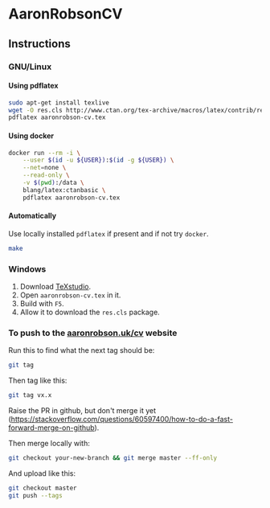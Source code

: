 # AaronRobsonCV

## Instructions

### GNU/Linux

#### Using pdflatex
```bash
sudo apt-get install texlive
wget -O res.cls http://www.ctan.org/tex-archive/macros/latex/contrib/resume/res.cls
pdflatex aaronrobson-cv.tex
```

#### Using docker
```bash
docker run --rm -i \
    --user $(id -u ${USER}):$(id -g ${USER}) \
    --net=none \
    --read-only \
    -v $(pwd):/data \
    blang/latex:ctanbasic \
    pdflatex aaronrobson-cv.tex
```

#### Automatically
Use locally installed `pdflatex` if present and if not try `docker`.
```bash
make
```

### Windows

1. Download [TeXstudio](http://texstudio.sourceforge.net/).
2. Open `aaronrobson-cv.tex` in it.
3. Build with `F5`.
4. Allow it to download the `res.cls` package.

### To push to the [aaronrobson.uk/cv](http://www.aaronrobson.uk/cv/) website
Run this to find what the next tag should be:
```bash
git tag
```

Then tag like this:
```bash
git tag vx.x
```

Raise the PR in github, but don't merge it yet (https://stackoverflow.com/questions/60597400/how-to-do-a-fast-forward-merge-on-github).

Then merge locally with:
```bash
git checkout your-new-branch && git merge master --ff-only
```

And upload like this:
```bash
git checkout master
git push --tags
```
